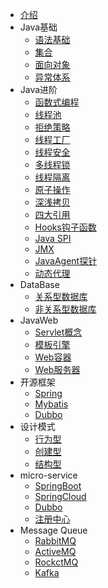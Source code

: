 - [介绍](/README.md) 
- Java基础
    - [语法基础]()
	- [集合]()
	- [面向对象](/BasicJava/面向对象.md)
	- [异常体系]()
- Java进阶
    - [函数式编程]()
	- [线程池]()
	- [拒绝策略]()
	- [线程工厂]()
	- [线程安全]()
	- [多线程锁]()
	- [线程隔离]()
	- [原子操作]()
	- [深浅拷贝]()
	- [四大引用]()
	- [Hooks钩子函数]()
	- [Java SPI]()
	- [JMX]()
	- [JavaAgent探针]()
	- [动态代理]()
- DataBase
    - [关系型数据库]()
	- [非关系型数据库]()
- JavaWeb
    - [Servlet概念]()
	- [模板引擎]()
	- [Web容器]()
	- [Web服务器]()
- 开源框架
	- [Spring]()
	- [Mybatis]()
	- [Dubbo]()
- 设计模式
    - [行为型]()
	- [创建型]()
	- [结构型]()
- micro-service
	- [SpringBoot]()
	- [SpringCloud]()
	- [Dubbo]()
	- [注册中心]()
- Message Queue
	- [RabbitMQ]()
	- [ActiveMQ]()
	- [RockctMQ]()
	- [Kafka]()